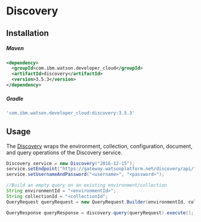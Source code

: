 # Discovery

## Installation

##### Maven
```xml
<dependency>
  <groupId>com.ibm.watson.developer_cloud</groupId>
  <artifactId>discovery</artifactId>
  <version>3.5.3</version>
</dependency>
```

##### Gradle
```gradle
'com.ibm.watson.developer_cloud:discovery:3.5.3'
```

## Usage
The [Discovery][discovery] wraps the environment, collection, configuration, document, and query operations of the Discovery service.

```java
Discovery service = new Discovery("2016-12-15");
service.setEndpoint("https://gateway.watsonplatform.net/discovery/api/");
service.setUsernameAndPassword("<username>", "<password>");

//Build an empty query on an existing environment/collection
String environmentId = "<environmentId>";
String collectionId = "<collectionId";
QueryRequest queryRequest = new QueryRequest.Builder(environmentId, collectionId).build();

QueryResponse queryResponse = discovery.query(queryRequest).execute();
```

[discovery]: http://www.ibm.com/watson/developercloud/doc/discovery/
